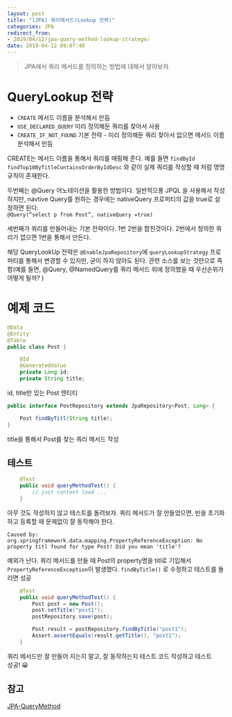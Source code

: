```yaml
---
layout: post
title: "[JPA] 쿼리메서드(Lookup 전략)"
categories: JPA
redirect_from: 
- 2019/04/12/jpa-query-method-lookup-stratege/
date: 2019-04-12 09:07:40
---
```

> JPA에서 쿼리 메서드를 정의하는 방법에 대해서 알아보자.

# QueryLookup 전략

- `CREATE` 메서드 이름을 분석해서 만듬
- `USE_DECLARED_QUERY` 미리 정의해둔 쿼리를 찾아서 사용
- `CREATE_IF_NOT_FOUND` 기본 전략 - 미리 정의해둔 쿼리 찾아서 없으면 메서드 이름 분석해서 만듬

CREATE는 메서드 이름을 통해서 쿼리를 매핑해 준다. 예를 들면 `findById` `findTop10ByTitleContainsOrderByIdDesc` 와 같이 실제 쿼리를 작성할 때 처럼 명명 규칙이 존재한다.

두번째는 @Query 어노테이션을 활용한 방법이다. 일반적으롱 JPQL 을 사용해서 작성하지만, navtive Query를 원하는 경우에는 nativeQuery 프로퍼티의 값을 true로 설정하면 된다.  
`@Query(“select p from Post”, nativeQuery =true)`

세번째가 쿼리를 만들어내는 기본 전략이다. 1번 2번을 합친것이다. 2번에서 정의한 쿼리가 없으면 1번을 통해서 만든다.

해당 QueryLookUp 전략은 `@EnableJpaRepository`에 `queryLookupStrategy` 프로퍼티를 통해서 변경할 수 있지만, 굳이 하지 않아도 된다. 관련 소스를 보는 것만으로 족함(예를 들면, @Query, @NamedQuery를 쿼리 메서드 위에 정의했을 때 우선순위가 어떻게 될까? )

# 예제 코드

```java
@Data
@Entity
@Table
public class Post {

    @Id
    @GeneratedValue
    private Long id;
    private String title;
```

id, title만 있는 Post 엔티티

```java
public interface PostRepository extends JpaRepository<Post, Long> {

    Post findByTitl(String title);
}
```

title을 통해서 Post를 찾는 쿼리 메서드 작성

## 테스트

```java
    @Test
    public void queryMethodTest() {
        // just context load ...
    }
```

아무 것도 작성하지 않고 테스트를 돌려보자. 쿼리 메서드가 잘 만들었으면, 빈을 초기화 하고 등록할 때 문제없이 잘 동작해야 한다.

```
Caused by: org.springframework.data.mapping.PropertyReferenceException: No property titl found for type Post! Did you mean 'title'?

```

예외가 난다. 쿼리 메서드를 만들 때 Post의 property명을 titl로 기입해서 `PropertyReferenceException`이 발생했다. `findByTitle()` 로 수정하고 테스트를 돌리면 성공

```java
    @Test
    public void queryMethodTest() {
        Post post = new Post();
        post.setTitle("post1");
        postRepository.save(post);

        Post result = postRepository.findByTitle("post1");
        Assert.assertEquals(result.getTitle(), "post1");
    }
```

쿼리 메서드만 잘 만들어 지는지 말고, 잘 동작하는지 테스트 코드 작성하고 테스트  
성공! 😀

## 참고

[JPA-QueryMethod](https://docs.spring.io/spring-data/jpa/docs/current/reference/html/#repositories.query-methods.details)

